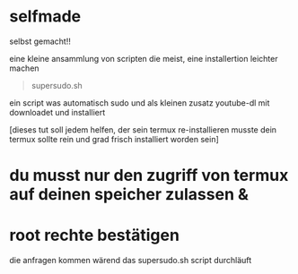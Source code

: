 # selfmade
selbst gemacht!!

eine kleine ansammlung von scripten die meist,
eine installertion leichter machen

> supersudo.sh

ein script was automatisch sudo und als kleinen zusatz
youtube-dl mit downloadet und installiert

[dieses tut soll jedem helfen, der sein termux re-installieren musste
dein termux sollte rein und grad frisch installiert worden sein]
# du musst nur den zugriff von termux auf deinen speicher zulassen &
# root rechte bestätigen
die anfragen kommen wärend das supersudo.sh script durchläuft 
